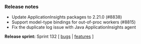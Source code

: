### Release notes

<!-- Please add your release notes in the following format:
- My change description (#PR)
-->

- Update ApplicationInsights packages to 2.21.0 (#8838)
- Support model-type bindings for out-of-proc workers (#8815)
- Fix the duplicate log issue with Java ApplicationInsights agent

**Release sprint:** Sprint 132
[ [bugs](https://github.com/Azure/azure-functions-host/issues?q=is%3Aissue+milestone%3A%22Functions+Sprint+132%22+label%3Abug+is%3Aclosed) | [features](https://github.com/Azure/azure-functions-host/issues?q=is%3Aissue+milestone%3A%22Functions+Sprint+132%22+label%3Afeature+is%3Aclosed) ]
